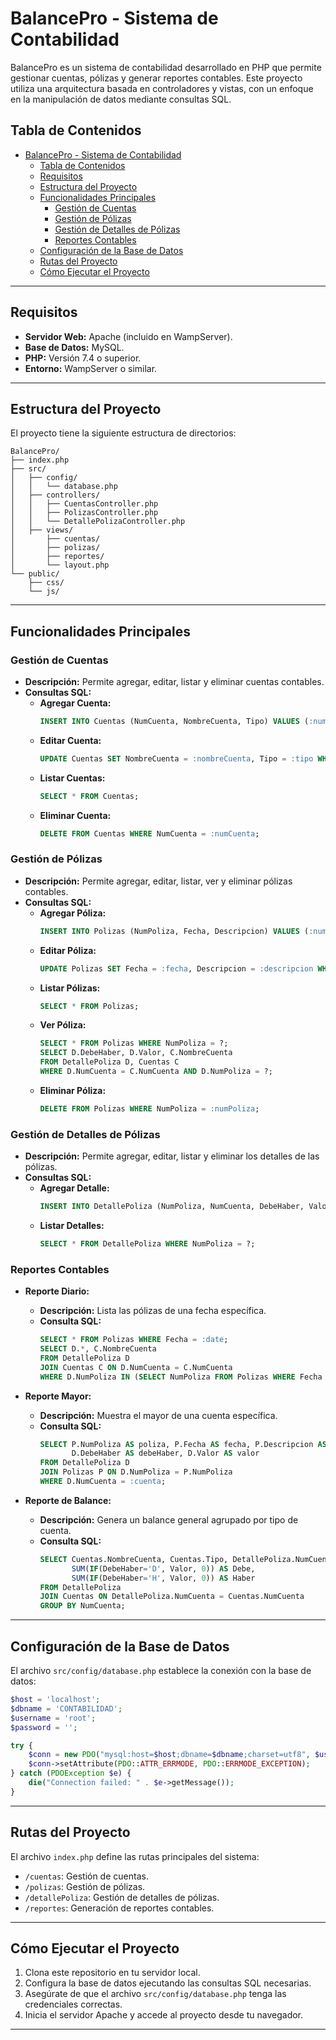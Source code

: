 # BalancePro - Sistema de Contabilidad

BalancePro es un sistema de contabilidad desarrollado en PHP que permite gestionar cuentas, pólizas y generar reportes contables. Este proyecto utiliza una arquitectura basada en controladores y vistas, con un enfoque en la manipulación de datos mediante consultas SQL.

## Tabla de Contenidos

- [BalancePro - Sistema de Contabilidad](#balancepro---sistema-de-contabilidad)
  - [Tabla de Contenidos](#tabla-de-contenidos)
  - [Requisitos](#requisitos)
  - [Estructura del Proyecto](#estructura-del-proyecto)
  - [Funcionalidades Principales](#funcionalidades-principales)
    - [Gestión de Cuentas](#gestión-de-cuentas)
    - [Gestión de Pólizas](#gestión-de-pólizas)
    - [Gestión de Detalles de Pólizas](#gestión-de-detalles-de-pólizas)
    - [Reportes Contables](#reportes-contables)
  - [Configuración de la Base de Datos](#configuración-de-la-base-de-datos)
  - [Rutas del Proyecto](#rutas-del-proyecto)
  - [Cómo Ejecutar el Proyecto](#cómo-ejecutar-el-proyecto)

---

## Requisitos

- **Servidor Web:** Apache (incluido en WampServer).
- **Base de Datos:** MySQL.
- **PHP:** Versión 7.4 o superior.
- **Entorno:** WampServer o similar.

---

## Estructura del Proyecto

El proyecto tiene la siguiente estructura de directorios:

```
BalancePro/
├── index.php
├── src/
│   ├── config/
│   │   └── database.php
│   ├── controllers/
│   │   ├── CuentasController.php
│   │   ├── PolizasController.php
│   │   └── DetallePolizaController.php
│   ├── views/
│       ├── cuentas/
│       ├── polizas/
│       ├── reportes/
│       └── layout.php
└── public/
    ├── css/
    └── js/
```

---

## Funcionalidades Principales

### Gestión de Cuentas

- **Descripción:** Permite agregar, editar, listar y eliminar cuentas contables.
- **Consultas SQL:**
  - **Agregar Cuenta:**
    ```sql
    INSERT INTO Cuentas (NumCuenta, NombreCuenta, Tipo) VALUES (:numCuenta, :nombreCuenta, :tipo);
    ```
  - **Editar Cuenta:**
    ```sql
    UPDATE Cuentas SET NombreCuenta = :nombreCuenta, Tipo = :tipo WHERE NumCuenta = :numCuenta;
    ```
  - **Listar Cuentas:**
    ```sql
    SELECT * FROM Cuentas;
    ```
  - **Eliminar Cuenta:**
    ```sql
    DELETE FROM Cuentas WHERE NumCuenta = :numCuenta;
    ```

### Gestión de Pólizas

- **Descripción:** Permite agregar, editar, listar, ver y eliminar pólizas contables.
- **Consultas SQL:**
  - **Agregar Póliza:**
    ```sql
    INSERT INTO Polizas (NumPoliza, Fecha, Descripcion) VALUES (:numPoliza, :fecha, :descripcion);
    ```
  - **Editar Póliza:**
    ```sql
    UPDATE Polizas SET Fecha = :fecha, Descripcion = :descripcion WHERE NumPoliza = :numPoliza;
    ```
  - **Listar Pólizas:**
    ```sql
    SELECT * FROM Polizas;
    ```
  - **Ver Póliza:**
    ```sql
    SELECT * FROM Polizas WHERE NumPoliza = ?;
    SELECT D.DebeHaber, D.Valor, C.NombreCuenta 
    FROM DetallePoliza D, Cuentas C 
    WHERE D.NumCuenta = C.NumCuenta AND D.NumPoliza = ?;
    ```
  - **Eliminar Póliza:**
    ```sql
    DELETE FROM Polizas WHERE NumPoliza = :numPoliza;
    ```

### Gestión de Detalles de Pólizas

- **Descripción:** Permite agregar, editar, listar y eliminar los detalles de las pólizas.
- **Consultas SQL:**
  - **Agregar Detalle:**
    ```sql
    INSERT INTO DetallePoliza (NumPoliza, NumCuenta, DebeHaber, Valor) VALUES (:numPoliza, :numCuenta, :debeHaber, :valor);
    ```
  - **Listar Detalles:**
    ```sql
    SELECT * FROM DetallePoliza WHERE NumPoliza = ?;
    ```

### Reportes Contables

- **Reporte Diario:**
  - **Descripción:** Lista las pólizas de una fecha específica.
  - **Consulta SQL:**
    ```sql
    SELECT * FROM Polizas WHERE Fecha = :date;
    SELECT D.*, C.NombreCuenta 
    FROM DetallePoliza D
    JOIN Cuentas C ON D.NumCuenta = C.NumCuenta
    WHERE D.NumPoliza IN (SELECT NumPoliza FROM Polizas WHERE Fecha = :date);
    ```

- **Reporte Mayor:**
  - **Descripción:** Muestra el mayor de una cuenta específica.
  - **Consulta SQL:**
    ```sql
    SELECT P.NumPoliza AS poliza, P.Fecha AS fecha, P.Descripcion AS descripcion,
           D.DebeHaber AS debeHaber, D.Valor AS valor
    FROM DetallePoliza D
    JOIN Polizas P ON D.NumPoliza = P.NumPoliza
    WHERE D.NumCuenta = :cuenta;
    ```

- **Reporte de Balance:**
  - **Descripción:** Genera un balance general agrupado por tipo de cuenta.
  - **Consulta SQL:**
    ```sql
    SELECT Cuentas.NombreCuenta, Cuentas.Tipo, DetallePoliza.NumCuenta, 
           SUM(IF(DebeHaber='D', Valor, 0)) AS Debe,
           SUM(IF(DebeHaber='H', Valor, 0)) AS Haber
    FROM DetallePoliza
    JOIN Cuentas ON DetallePoliza.NumCuenta = Cuentas.NumCuenta
    GROUP BY NumCuenta;
    ```

---

## Configuración de la Base de Datos

El archivo `src/config/database.php` establece la conexión con la base de datos:

```php
$host = 'localhost'; 
$dbname = 'CONTABILIDAD'; 
$username = 'root';
$password = '';

try {
    $conn = new PDO("mysql:host=$host;dbname=$dbname;charset=utf8", $username, $password);
    $conn->setAttribute(PDO::ATTR_ERRMODE, PDO::ERRMODE_EXCEPTION);
} catch (PDOException $e) {
    die("Connection failed: " . $e->getMessage());
}
```

---

## Rutas del Proyecto

El archivo `index.php` define las rutas principales del sistema:

- `/cuentas`: Gestión de cuentas.
- `/polizas`: Gestión de pólizas.
- `/detallePoliza`: Gestión de detalles de pólizas.
- `/reportes`: Generación de reportes contables.

---

## Cómo Ejecutar el Proyecto

1. Clona este repositorio en tu servidor local.
2. Configura la base de datos ejecutando las consultas SQL necesarias.
3. Asegúrate de que el archivo `src/config/database.php` tenga las credenciales correctas.
4. Inicia el servidor Apache y accede al proyecto desde tu navegador.

---
